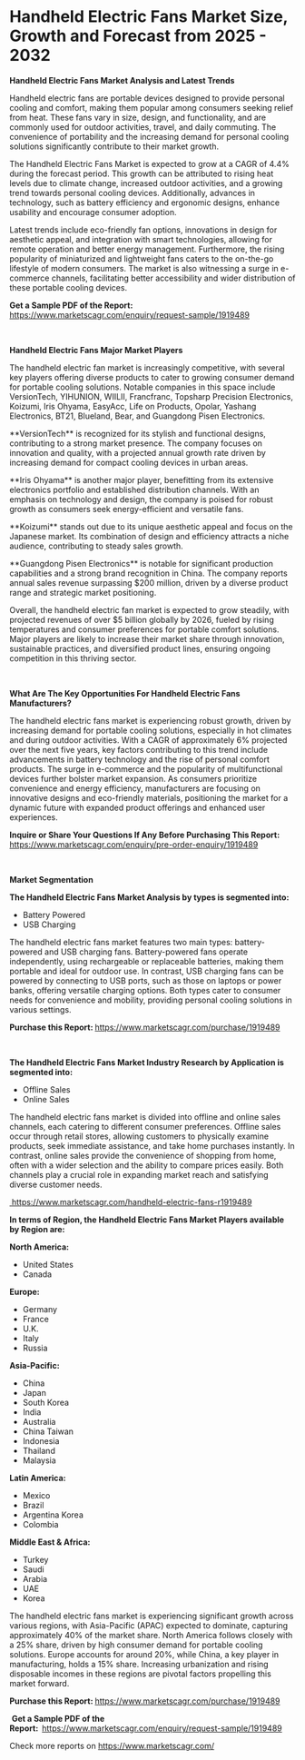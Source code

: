 <p><h1>Handheld Electric Fans Market Size, Growth and Forecast from 2025 - 2032</h1></p><p><strong>Handheld Electric Fans Market Analysis and Latest Trends</strong></p>
<p><p>Handheld electric fans are portable devices designed to provide personal cooling and comfort, making them popular among consumers seeking relief from heat. These fans vary in size, design, and functionality, and are commonly used for outdoor activities, travel, and daily commuting. The convenience of portability and the increasing demand for personal cooling solutions significantly contribute to their market growth.</p><p>The Handheld Electric Fans Market is expected to grow at a CAGR of 4.4% during the forecast period. This growth can be attributed to rising heat levels due to climate change, increased outdoor activities, and a growing trend towards personal cooling devices. Additionally, advances in technology, such as battery efficiency and ergonomic designs, enhance usability and encourage consumer adoption.</p><p>Latest trends include eco-friendly fan options, innovations in design for aesthetic appeal, and integration with smart technologies, allowing for remote operation and better energy management. Furthermore, the rising popularity of miniaturized and lightweight fans caters to the on-the-go lifestyle of modern consumers. The market is also witnessing a surge in e-commerce channels, facilitating better accessibility and wider distribution of these portable cooling devices.</p></p>
<p><strong>Get a Sample PDF of the Report:&nbsp;</strong> <a href="https://www.marketscagr.com/enquiry/request-sample/1919489?utm_campaign=3222&utm_medium=2&utm_source=Github&utm_content=ia&utm_term=05042025&utm_id=handheld-electric-fans">https://www.marketscagr.com/enquiry/request-sample/1919489</a></p>
<p>&nbsp;</p>
<p><strong>Handheld Electric Fans Major Market Players</strong></p>
<p><p>The handheld electric fan market is increasingly competitive, with several key players offering diverse products to cater to growing consumer demand for portable cooling solutions. Notable companies in this space include VersionTech, YIHUNION, WIILII, Francfranc, Topsharp Precision Electronics, Koizumi, Iris Ohyama, EasyAcc, Life on Products, Opolar, Yashang Electronics, BT21, Blueland, Bear, and Guangdong Pisen Electronics.</p><p>**VersionTech** is recognized for its stylish and functional designs, contributing to a strong market presence. The company focuses on innovation and quality, with a projected annual growth rate driven by increasing demand for compact cooling devices in urban areas.</p><p>**Iris Ohyama** is another major player, benefitting from its extensive electronics portfolio and established distribution channels. With an emphasis on technology and design, the company is poised for robust growth as consumers seek energy-efficient and versatile fans.</p><p>**Koizumi** stands out due to its unique aesthetic appeal and focus on the Japanese market. Its combination of design and efficiency attracts a niche audience, contributing to steady sales growth.</p><p>**Guangdong Pisen Electronics** is notable for significant production capabilities and a strong brand recognition in China. The company reports annual sales revenue surpassing $200 million, driven by a diverse product range and strategic market positioning.</p><p>Overall, the handheld electric fan market is expected to grow steadily, with projected revenues of over $5 billion globally by 2026, fueled by rising temperatures and consumer preferences for portable comfort solutions. Major players are likely to increase their market share through innovation, sustainable practices, and diversified product lines, ensuring ongoing competition in this thriving sector.</p></p>
<p>&nbsp;</p>
<p><strong>What Are The Key Opportunities For Handheld Electric Fans Manufacturers?</strong></p>
<p><p>The handheld electric fans market is experiencing robust growth, driven by increasing demand for portable cooling solutions, especially in hot climates and during outdoor activities. With a CAGR of approximately 6% projected over the next five years, key factors contributing to this trend include advancements in battery technology and the rise of personal comfort products. The surge in e-commerce and the popularity of multifunctional devices further bolster market expansion. As consumers prioritize convenience and energy efficiency, manufacturers are focusing on innovative designs and eco-friendly materials, positioning the market for a dynamic future with expanded product offerings and enhanced user experiences.</p></p>
<p><strong>Inquire or Share Your Questions If Any Before Purchasing This Report:</strong> <a href="https://www.marketscagr.com/enquiry/pre-order-enquiry/1919489?utm_campaign=3222&utm_medium=2&utm_source=Github&utm_content=ia&utm_term=05042025&utm_id=handheld-electric-fans">https://www.marketscagr.com/enquiry/pre-order-enquiry/1919489</a></p>
<p>&nbsp;</p>
<p><strong>Market Segmentation</strong></p>
<p><strong>The Handheld Electric Fans Market Analysis by types is segmented into:</strong></p>
<p><ul><li>Battery Powered</li><li>USB Charging</li></ul></p>
<p><p>The handheld electric fans market features two main types: battery-powered and USB charging fans. Battery-powered fans operate independently, using rechargeable or replaceable batteries, making them portable and ideal for outdoor use. In contrast, USB charging fans can be powered by connecting to USB ports, such as those on laptops or power banks, offering versatile charging options. Both types cater to consumer needs for convenience and mobility, providing personal cooling solutions in various settings.</p></p>
<p><strong>Purchase this Report:&nbsp;</strong><a href="https://www.marketscagr.com/purchase/1919489?utm_campaign=3222&utm_medium=2&utm_source=Github&utm_content=ia&utm_term=05042025&utm_id=handheld-electric-fans">https://www.marketscagr.com/purchase/1919489</a></p>
<p>&nbsp;</p>
<p><strong>The Handheld Electric Fans Market Industry Research by Application is segmented into:</strong></p>
<p><ul><li>Offline Sales</li><li>Online Sales</li></ul></p>
<p><p>The handheld electric fans market is divided into offline and online sales channels, each catering to different consumer preferences. Offline sales occur through retail stores, allowing customers to physically examine products, seek immediate assistance, and take home purchases instantly. In contrast, online sales provide the convenience of shopping from home, often with a wider selection and the ability to compare prices easily. Both channels play a crucial role in expanding market reach and satisfying diverse customer needs.</p></p>
<p><a href="https://www.marketscagr.com/handheld-electric-fans-r1919489?utm_campaign=3222&utm_medium=2&utm_source=Github&utm_content=ia&utm_term=05042025&utm_id=handheld-electric-fans">&nbsp;https://www.marketscagr.com/handheld-electric-fans-r1919489</a></p>
<p><strong>In terms of Region, the Handheld Electric Fans Market Players available by Region are:</strong></p>
<p>
    <p> <strong> North America: </strong>
        <ul>
            <li>United States</li>
            <li>Canada</li>
        </ul>
        </p> 
    <p> <strong> Europe: </strong>
        <ul>
            <li>Germany</li>
            <li>France</li>
            <li>U.K.</li>
            <li>Italy</li>
            <li>Russia</li>
        </ul>
        </p> 
    <p> <strong> Asia-Pacific: </strong>
        <ul>
            <li>China</li>
            <li>Japan</li>
            <li>South Korea</li>
            <li>India</li>
            <li>Australia</li>
            <li>China Taiwan</li>
            <li>Indonesia</li>
            <li>Thailand</li>
            <li>Malaysia</li>
        </ul>
        </p> 
    <p> <strong> Latin America: </strong>
        <ul>
            <li>Mexico</li>
            <li>Brazil</li>
            <li>Argentina Korea</li>
            <li>Colombia</li>
        </ul>
        </p> 
    <p> <strong> Middle East & Africa: </strong>
        <ul>
            <li>Turkey</li>
            <li>Saudi</li>
            <li>Arabia</li>
            <li>UAE</li>
            <li>Korea</li>
        </ul>
    </p>
    </p>
<p><p>The handheld electric fans market is experiencing significant growth across various regions, with Asia-Pacific (APAC) expected to dominate, capturing approximately 40% of the market share. North America follows closely with a 25% share, driven by high consumer demand for portable cooling solutions. Europe accounts for around 20%, while China, a key player in manufacturing, holds a 15% share. Increasing urbanization and rising disposable incomes in these regions are pivotal factors propelling this market forward.</p></p>
<p><strong>Purchase this Report: </strong><a href="https://www.marketscagr.com/purchase/1919489?utm_campaign=3222&utm_medium=2&utm_source=Github&utm_content=ia&utm_term=05042025&utm_id=handheld-electric-fans">https://www.marketscagr.com/purchase/1919489</a></p>
<p>&nbsp;<strong>Get a Sample PDF of the Report:&nbsp;&nbsp;</strong><a href="https://www.marketscagr.com/enquiry/request-sample/1919489?utm_campaign=3222&utm_medium=2&utm_source=Github&utm_content=ia&utm_term=05042025&utm_id=handheld-electric-fans">https://www.marketscagr.com/enquiry/request-sample/1919489</a></p>
<p><strong></strong></p>
<p>Check more reports on <a href="https://www.marketscagr.com/?utm_campaign=3222&utm_medium=2&utm_source=Github&utm_content=ia&utm_term=05042025&utm_id=handheld-electric-fans">https://www.marketscagr.com/</a></p>